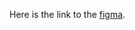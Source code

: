 Here is the link to the [figma](https://www.figma.com/file/jV2bouqVvdLgGprpL8xyyN/My-Personal-Website?node-id=2%3A2).
